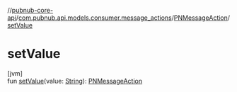 //[pubnub-core-api](../../../index.md)/[com.pubnub.api.models.consumer.message_actions](../index.md)/[PNMessageAction](index.md)/[setValue](set-value.md)

# setValue

[jvm]\
fun [setValue](set-value.md)(value: [String](https://kotlinlang.org/api/latest/jvm/stdlib/kotlin/-string/index.html)): [PNMessageAction](index.md)
